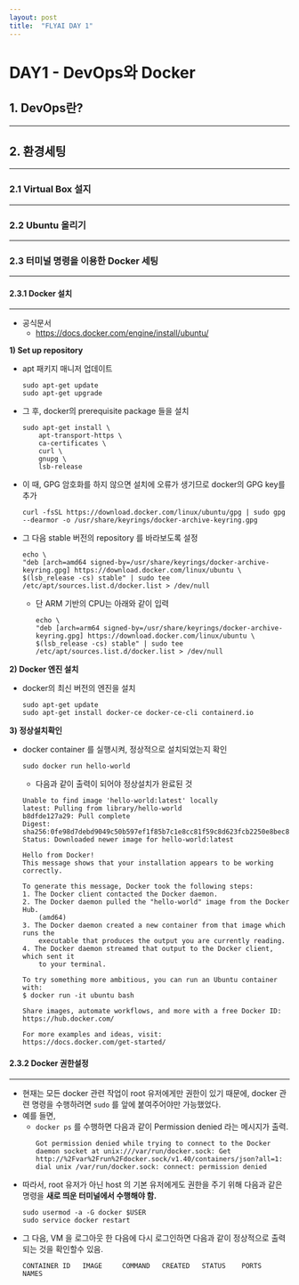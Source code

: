 ```yaml
---
layout: post
title:  "FLYAI DAY 1"
---
```


# **DAY1 - DevOps와 Docker**
## __1. DevOps란?__
------------


## __2. 환경세팅__
--------------
### __2.1 Virtual Box 설지__
----------------
### __2.2 Ubuntu 올리기__
------------------ 
### __2.3 터미널 명령을 이용한 Docker 세팅__
----------------
#### __2.3.1 Docker 설치__
--------------------- 
* 공식문서
  *  https://docs.docker.com/engine/install/ubuntu/

**1) Set up repository**
* apt 패키지 매니저 업데이트
    ~~~
    sudo apt-get update
    sudo apt-get upgrade
    ~~~
* 그 후, docker의 prerequisite package 들을 설치
    ~~~
    sudo apt-get install \
        apt-transport-https \
        ca-certificates \
        curl \
        gnupg \
        lsb-release
    ~~~
* 이 때, GPG 암호화를 하지 않으면 설치에 오류가 생기므로 docker의 GPG key를 추가
    ~~~
    curl -fsSL https://download.docker.com/linux/ubuntu/gpg | sudo gpg --dearmor -o /usr/share/keyrings/docker-archive-keyring.gpg
    ~~~
* 그 다음 stable 버전의 repository 를 바라보도록 설정
    ~~~
    echo \
    "deb [arch=amd64 signed-by=/usr/share/keyrings/docker-archive-keyring.gpg] https://download.docker.com/linux/ubuntu \
    $(lsb_release -cs) stable" | sudo tee /etc/apt/sources.list.d/docker.list > /dev/null
    ~~~
  * 단 ARM 기반의 CPU는 아래와 같이 입력
    ~~~
    echo \
    "deb [arch=arm64 signed-by=/usr/share/keyrings/docker-archive-keyring.gpg] https://download.docker.com/linux/ubuntu \
    $(lsb_release -cs) stable" | sudo tee /etc/apt/sources.list.d/docker.list > /dev/null
    ~~~

__2) Docker 엔진 설치__
* docker의 최신 버전의 엔진을 설치
    ~~~
    sudo apt-get update
    sudo apt-get install docker-ce docker-ce-cli containerd.io
    ~~~

__3) 정상설치확인__
* docker container 를 실행시켜, 정상적으로 설치되었는지 확인
    ~~~
    sudo docker run hello-world
    ~~~ 
   - 다음과 같이 출력이 되어야 정상설치가 완료된 것
    ~~~
    Unable to find image 'hello-world:latest' locally
    latest: Pulling from library/hello-world
    b8dfde127a29: Pull complete 
    Digest: sha256:0fe98d7debd9049c50b597ef1f85b7c1e8cc81f59c8d623fcb2250e8bec85b38
    Status: Downloaded newer image for hello-world:latest

    Hello from Docker!
    This message shows that your installation appears to be working correctly.

    To generate this message, Docker took the following steps:
    1. The Docker client contacted the Docker daemon.
    2. The Docker daemon pulled the "hello-world" image from the Docker Hub.
        (amd64)
    3. The Docker daemon created a new container from that image which runs the
        executable that produces the output you are currently reading.
    4. The Docker daemon streamed that output to the Docker client, which sent it
        to your terminal.

    To try something more ambitious, you can run an Ubuntu container with:
    $ docker run -it ubuntu bash

    Share images, automate workflows, and more with a free Docker ID:
    https://hub.docker.com/

    For more examples and ideas, visit:
    https://docs.docker.com/get-started/
    ~~~


  
#### __2.3.2 Docker 권한설정__
-----------------
- 현재는 모든 docker 관련 작업이 root 유저에게만 권한이 있기 때문에, docker 관련 명령을 수행하려면 `sudo` 를 앞에 붙여주어야만 가능했었다. 
- 예를 들면,
    - `docker ps` 를 수행하면 다음과 같이 Permission denied 라는 메시지가 출력.
        ~~~
        Got permission denied while trying to connect to the Docker daemon socket at unix:///var/run/docker.sock: Get http://%2Fvar%2Frun%2Fdocker.sock/v1.40/containers/json?all=1: dial unix /var/run/docker.sock: connect: permission denied
        ~~~
- 따라서, root 유저가 아닌 host 의 기본 유저에게도 권한을 주기 위해 다음과 같은 명령을 __새로 띄운 터미널에서 수행해야 함.__
    ~~~
    sudo usermod -a -G docker $USER
    sudo service docker restart
    ~~~
- 그 다음, VM 을 로그아웃 한 다음에 다시 로그인하면 다음과 같이 정상적으로 출력되는 것을 확인할수 있음.
    ~~~
    CONTAINER ID   IMAGE     COMMAND   CREATED   STATUS    PORTS     NAMES
    ~~~
